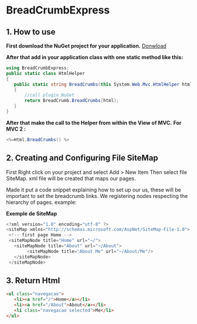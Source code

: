 BreadCrumbExpress
=================

## 1. **How to use**

**First download the NuGet project for your application.**
 [Donwload](https://www.nuget.org/packages/BreadCrumbExpress/1.0.0)

**After that add in your application class with one static method like this:**
 
 ```c#
 using BreadCrumbExpress; 
 public static class HtmlHelper  
 {
	public static string BreadCrumbs(this System.Web.Mvc.HtmlHelper html)
    {
		//call plugin NuGet
        return BreadCrumb.BreadCrumbs(html);
    }
 }
 ```
 
 **After that make the call to the Helper from within the View of MVC.**
 **For MVC 2 :**
 ```c#
 <%=Html.BreadCrumbs() %> 
 ```
 
## 2. **Creating and Configuring File SiteMap**

 
 First Right click on your project and select Add > New Item
 Then select file SiteMap. xml file will be created that maps our pages.
 
 Made it put a code snippet explaining how to set up our us, these will be important to set the breadcrumb links.
 We registering nodes respecting the hierarchy of pages. example:
 
 **Exemple de SiteMap**
 ```c#
 <?xml version="1.0" encoding="utf-8" ?>
<siteMap xmlns="http://schemas.microsoft.com/AspNet/SiteMap-File-1.0">  
  <!-- first page Home -->
  <siteMapNode title="Home" url="~/">
	<siteMapNode title="About" url="~/About">
		 <siteMapNode title="About Me" url="~/About/Me"/>
	</siteMapNode>
  </siteMapNode>  
 ```
 
  
## 3. **Return Html**

 ```html
 <ul class="navegacao">
	<li><a href="/">Home</a></li>
	<li><a href="/About">About</a></li>
	<li class="navegacao selected">Me</li>
 </ul>
 ``` 
 

 